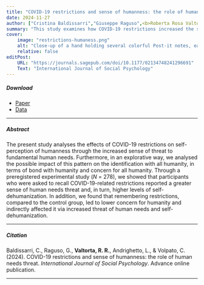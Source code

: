 ```yaml
---
title: "COVID-19 restrictions and sense of humanness: the role of human needs threat"
date: 2024-11-27
author: ["Cristina Baldissarri","Giuseppe Raguso",<b>Roberta Rosa Valtorta</b>,"Luca Andrighetto","Chiara Volpato"]
summary: "This study examines how COVID-19 restrictions increased the sense of threat to human needs, leading to higher self-dehumanization and lower concern for humanity"
cover:
    image: "restrictions-humaness.png"
    alt: "Close-up of a hand holding several colorful Post-it notes, each with a different COVID-19 restriction written on them"
    relative: false
editPost:
    URL: "https://journals.sagepub.com/doi/10.1177/02134748241296691"
    Text: "International Journal of Social Psychology"
---
```


##### Download

<ul>

<li><a href="restrictions-humaness.pdf" target="_blank">Paper</a></li>
<li><a href="https://osf.io/jmwna/?view_only=953fd8e4a9c541eb92ea0bed554bc53b" target="_blank">Data</a></li>

</ul>

---

##### Abstract

The present study analyses the effects of COVID-19 restrictions on self-perception of humanness through the increased sense of threat to fundamental human needs. Furthermore, in an explorative way, we analysed the possible impact of this pattern on the identification with all humanity, in terms of bond with humanity and concern for all humanity. Through a preregistered experimental study (*N* = 278), we showed that participants who were asked to recall COVID-19-related restrictions reported a greater sense of human needs threat and, in turn, higher levels of self-dehumanization. In addition, we found that remembering restrictions, compared to the control group, led to lower concern for humanity and indirectly affected it via increased threat of human needs and self-dehumanization.

---

##### Citation

Baldissarri, C., Raguso, G., **Valtorta, R. R.**, Andrighetto, L., & Volpato, C. (2024). COVID-19 restrictions and sense of humanness: the role of human needs threat. *International Journal of Social Psychology*. Advance online publication.

---
